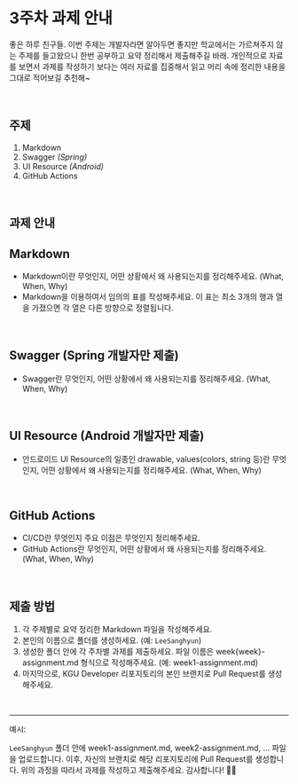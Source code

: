 # 3주차 과제 안내
좋은 하루 친구들. 이번 주제는 개발자라면 알아두면 좋지만 학교에서는 가르쳐주지 않는 주제를 들고왔으니 한번 공부하고 요약 정리해서 제출해주길 바래. 개인적으로 자료를 보면서 과제를 작성하기 보다는 여러 자료를 집중해서 읽고 머리 속에 정리한 내용을 그대로 적어보길 추천해~

</br>

## 주제
1. Markdown
2. Swagger *(Spring)*
3. UI Resource *(Android)*
4. GitHub Actions

</br>

## 과제 안내
## Markdown

* Markdown이란 무엇인지, 어떤 상황에서 왜 사용되는지를 정리해주세요. (What, When, Why)
* Markdown을 이용하여서 임의의 표를 작성해주세요. 이 표는 최소 3개의 행과 열을 가졌으면 각 열은 다른 방향으로 정렬됩니다.

</br>

## Swagger (Spring 개발자만 제출)

* Swagger란 무엇인지, 어떤 상황에서 왜 사용되는지를 정리해주세요. (What, When, Why)

</br>

## UI Resource (Android 개발자만 제출)

* 안드로이드 UI Resource의 일종인 drawable, values(colors, string 등)란 무엇인지, 어떤 상황에서 왜 사용되는지를 정리해주세요. (What, When, Why)

</br>

## GitHub Actions

* CI/CD란 무엇인지 주요 이점은 무엇인지 정리해주세요.
* GitHub Actions란 무엇인지, 어떤 상황에서 왜 사용되는지를 정리해주세요. (What, When, Why)


</br>

## 제출 방법
1. 각 주제별로 요약 정리한 Markdown 파일을 작성해주세요.
2. 본인의 이름으로 폴더를 생성하세요. (예: `LeeSanghyun`)
3. 생성한 폴더 안에 각 주차별 과제를 제출하세요. 파일 이름은 week{week}-assignment.md 형식으로 작성해주세요. (예: week1-assignment.md)
4. 마지막으로, KGU Developer 리포지토리의 본인 브랜치로 Pull Request를 생성해주세요.

</br>

---

예시:

`LeeSanghyun` 폴더 안에 week1-assignment.md, week2-assignment.md, ... 파일을 업로드합니다.
이후, 자신의 브랜치로 해당 리포지토리에 Pull Request를 생성합니다.
위의 과정을 따라서 과제를 작성하고 제출해주세요. 감사합니다! 🚀✨
